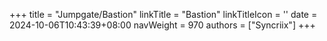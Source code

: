+++
title = "Jumpgate/Bastion"
linkTitle = "Bastion"
linkTitleIcon = '<i class="fas fa-server fa-fw"></i>'
date = 2024-10-06T10:43:39+08:00
navWeight = 970
authors = ["Syncriix"]
+++
